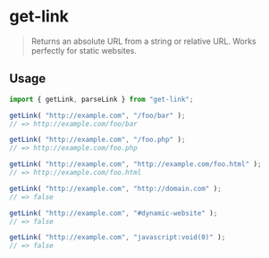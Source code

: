 # get-link

> Returns an absolute URL from a string or relative URL. Works perfectly for static websites.

## Usage

```javascript
import { getLink, parseLink } from "get-link";

getLink( "http://example.com", "/foo/bar" );
// => http://example.com/foo/bar

getLink( "http://example.com", "/foo.php" );
// => http://example.com/foo.php

getLink( "http://example.com", "http://example.com/foo.html" );
// => http://example.com/foo.html

getLink( "http://example.com", "http://domain.com" );
// => false

getLink( "http://example.com", "#dynamic-website" );
// => false

getLink( "http://example.com", "javascript:void(0)" );
// => false
```
